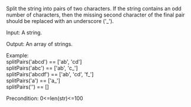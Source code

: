 Split the string into pairs of two characters. If the string contains an odd number of characters, then the missing second character of the final pair should be replaced with an underscore ('_').

Input: A string.

Output: An array of strings.

Example:  
splitPairs('abcd') == ['ab', 'cd']  
splitPairs('abc') == ['ab', 'c_']  
splitPairs('abcdf') == ['ab', 'cd', 'f_']  
splitPairs('a') == ['a_']  
splitPairs('') == []  

Precondition: 0<=len(str)<=100 